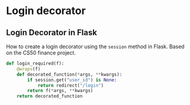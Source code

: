 # Login decorator

## Login Decorator in Flask
How to create a login decorator using the `session` method in Flask. Based on the CS50 finance project.

```python
def login_required(f):
    @wraps(f)
    def decorated_function(*args, **kwargs):
        if session.get("user_id") is None:
            return redirect("/login")
        return f(*args, **kwargs)
    return decorated_function
```
